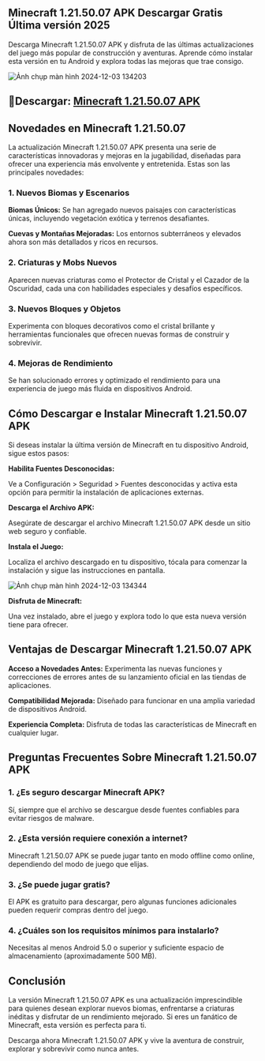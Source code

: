 ## Minecraft 1.21.50.07 APK Descargar Gratis Última versión 2025
Descarga Minecraft 1.21.50.07 APK y disfruta de las últimas actualizaciones del juego más popular de construcción y aventuras. Aprende cómo instalar esta versión en tu Android y explora todas las mejoras que trae consigo.

![Ảnh chụp màn hình 2024-12-03 134203](https://github.com/user-attachments/assets/ba79742c-12d1-480f-a427-ad4803308833)

## 🧙Descargar: [Minecraft 1.21.50.07 APK](https://minecraft-apk.modilimitado.io)

## Novedades en Minecraft 1.21.50.07
La actualización Minecraft 1.21.50.07 APK presenta una serie de características innovadoras y mejoras en la jugabilidad, diseñadas para ofrecer una experiencia más envolvente y entretenida. Estas son las principales novedades:

### 1. Nuevos Biomas y Escenarios

**Biomas Únicos:** Se han agregado nuevos paisajes con características únicas, incluyendo vegetación exótica y terrenos desafiantes.

**Cuevas y Montañas Mejoradas:** Los entornos subterráneos y elevados ahora son más detallados y ricos en recursos.

### 2. Criaturas y Mobs Nuevos
Aparecen nuevas criaturas como el Protector de Cristal y el Cazador de la Oscuridad, cada una con habilidades especiales y desafíos específicos.

### 3. Nuevos Bloques y Objetos
Experimenta con bloques decorativos como el cristal brillante y herramientas funcionales que ofrecen nuevas formas de construir y sobrevivir.

### 4. Mejoras de Rendimiento
Se han solucionado errores y optimizado el rendimiento para una experiencia de juego más fluida en dispositivos Android.

## Cómo Descargar e Instalar Minecraft 1.21.50.07 APK
Si deseas instalar la última versión de Minecraft en tu dispositivo Android, sigue estos pasos:

**Habilita Fuentes Desconocidas:**

Ve a Configuración > Seguridad > Fuentes desconocidas y activa esta opción para permitir la instalación de aplicaciones externas.

**Descarga el Archivo APK:**

Asegúrate de descargar el archivo Minecraft 1.21.50.07 APK desde un sitio web seguro y confiable.

**Instala el Juego:**

Localiza el archivo descargado en tu dispositivo, tócala para comenzar la instalación y sigue las instrucciones en pantalla.

![Ảnh chụp màn hình 2024-12-03 134344](https://github.com/user-attachments/assets/613960ba-57d1-44a7-8569-537d521e97f7)

**Disfruta de Minecraft:**

Una vez instalado, abre el juego y explora todo lo que esta nueva versión tiene para ofrecer.

## Ventajas de Descargar Minecraft 1.21.50.07 APK

**Acceso a Novedades Antes:** Experimenta las nuevas funciones y correcciones de errores antes de su lanzamiento oficial en las tiendas de aplicaciones.

**Compatibilidad Mejorada:** Diseñado para funcionar en una amplia variedad de dispositivos Android.

**Experiencia Completa:** Disfruta de todas las características de Minecraft en cualquier lugar.

## Preguntas Frecuentes Sobre Minecraft 1.21.50.07 APK

### 1. ¿Es seguro descargar Minecraft APK?
Sí, siempre que el archivo se descargue desde fuentes confiables para evitar riesgos de malware.

### 2. ¿Esta versión requiere conexión a internet?
Minecraft 1.21.50.07 APK se puede jugar tanto en modo offline como online, dependiendo del modo de juego que elijas.

### 3. ¿Se puede jugar gratis?
El APK es gratuito para descargar, pero algunas funciones adicionales pueden requerir compras dentro del juego.

### 4. ¿Cuáles son los requisitos mínimos para instalarlo?
Necesitas al menos Android 5.0 o superior y suficiente espacio de almacenamiento (aproximadamente 500 MB).

## Conclusión
La versión Minecraft 1.21.50.07 APK es una actualización imprescindible para quienes desean explorar nuevos biomas, enfrentarse a criaturas inéditas y disfrutar de un rendimiento mejorado. Si eres un fanático de Minecraft, esta versión es perfecta para ti.

Descarga ahora Minecraft 1.21.50.07 APK y vive la aventura de construir, explorar y sobrevivir como nunca antes.
